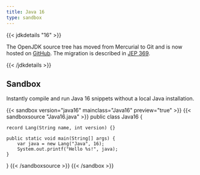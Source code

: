 ```yaml
---
title: Java 16
type: sandbox
---
```


{{< jdkdetails "16" >}}

The OpenJDK source tree has moved from Mercurial to Git and is now hosted on
[GitHub](https://github.com/openjdk/jdk). The migration is described in
[JEP 369](https://openjdk.java.net/jeps/369).

{{< /jdkdetails >}}

## Sandbox

Instantly compile and run Java 16 snippets without a local Java installation.

{{< sandbox version="java16" mainclass="Java16" preview="true" >}}
{{< sandboxsource "Java16.java" >}}
public class Java16 {

    record Lang(String name, int version) {}

    public static void main(String[] args) {
        var java = new Lang("Java", 16);
        System.out.printf("Hello %s!", java);
    }

}
{{< /sandboxsource >}}
{{< /sandbox >}}

